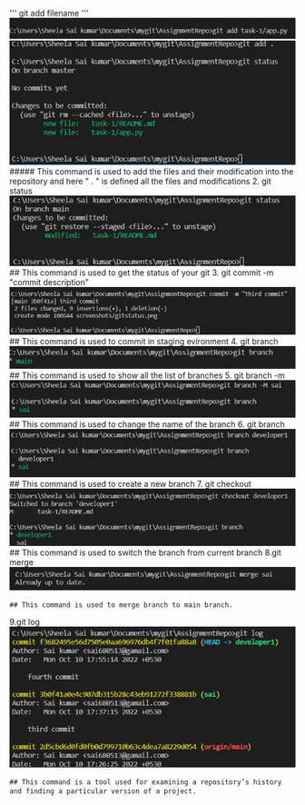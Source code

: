 ''' git add filename '''
    ![gitaddcmd](https://github.com/Sai-Kumar88789/GitAndGithub/blob/main/screenshots/gitadd.png?raw=true)
    ![gitadd2cmd](https://github.com/Sai-Kumar88789/GitAndGithub/blob/main/screenshots/gitadd2.png?raw=true)
    ##### This command is used to add the files and their modification into the repository
    and here " . " is defined all the files  and modifications
2. git status
    ![gitstatus](https://github.com/Sai-Kumar88789/GitAndGithub/blob/main/screenshots/gitstatus.png?raw=true)
    ## This command is used to get the status of your git
3. git commit -m "commit description"
    ![gitcommit](https://github.com/Sai-Kumar88789/GitAndGithub/blob/main/screenshots/gitcommit.png?raw=true)
    ## This command is used to commit in staging evironment
4. git branch
    ![gitbranch](https://github.com/Sai-Kumar88789/GitAndGithub/blob/main/screenshots/gitbranch.png?raw=true)
    ## This command is used to show all the list of branches
5. git branch -m <branchname>
    ![gitbranchname](https://github.com/Sai-Kumar88789/GitAndGithub/blob/main/screenshots/gitbranchname.png?raw=true)
    ## This command is used to change the name of the branch
6. git branch <newbranch>
    ![newbranch](https://github.com/Sai-Kumar88789/GitAndGithub/blob/main/screenshots/newbranch.png?raw=true)
    ## This command is used to create a new branch
7. git checkout <existingbranchname>
    ![switchbranch](https://github.com/Sai-Kumar88789/GitAndGithub/blob/main/screenshots/switchbranch.png?raw=true)
    ## This command is used to switch the branch from current branch
8.git merge <branchname>
    ![mergebranch](https://github.com/Sai-Kumar88789/GitAndGithub/blob/main/screenshots/mergebranch.png?raw=true)

    ## This command is used to merge branch to main branch.
9.git log
    ![gitlog](https://github.com/Sai-Kumar88789/GitAndGithub/blob/main/screenshots/gitlog.png?raw=true)

    ## This command is a tool used for examining a repository’s history and finding a particular version of a project.


